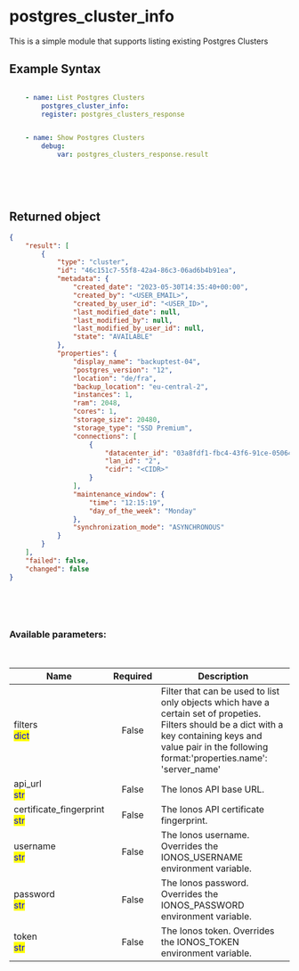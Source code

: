 # postgres_cluster_info

This is a simple module that supports listing existing Postgres Clusters

## Example Syntax


```yaml

    - name: List Postgres Clusters
        postgres_cluster_info:
        register: postgres_clusters_response


    - name: Show Postgres Clusters
        debug:
            var: postgres_clusters_response.result

```

&nbsp;

&nbsp;
## Returned object
```json
{
    "result": [
        {
            "type": "cluster",
            "id": "46c151c7-55f8-42a4-86c3-06ad6b4b91ea",
            "metadata": {
                "created_date": "2023-05-30T14:35:40+00:00",
                "created_by": "<USER_EMAIL>",
                "created_by_user_id": "<USER_ID>",
                "last_modified_date": null,
                "last_modified_by": null,
                "last_modified_by_user_id": null,
                "state": "AVAILABLE"
            },
            "properties": {
                "display_name": "backuptest-04",
                "postgres_version": "12",
                "location": "de/fra",
                "backup_location": "eu-central-2",
                "instances": 1,
                "ram": 2048,
                "cores": 1,
                "storage_size": 20480,
                "storage_type": "SSD Premium",
                "connections": [
                    {
                        "datacenter_id": "03a8fdf1-fbc4-43f6-91ce-0506444e17dd",
                        "lan_id": "2",
                        "cidr": "<CIDR>"
                    }
                ],
                "maintenance_window": {
                    "time": "12:15:19",
                    "day_of_the_week": "Monday"
                },
                "synchronization_mode": "ASYNCHRONOUS"
            }
        }
    ],
    "failed": false,
    "changed": false
}

```

&nbsp;

&nbsp;
### Available parameters:
&nbsp;

<table data-full-width="true">
  <thead>
    <tr>
      <th width="22.8vw">Name</th>
      <th width="10.8vw" align="center">Required</th>
      <th>Description</th>
    </tr>
  </thead>
  <tbody>
  <tr>
  <td>filters<br/><mark style="color:blue;">dict</mark></td>
  <td align="center">False</td>
  <td>Filter that can be used to list only objects which have a certain set of propeties. Filters should be a dict with a key containing keys and value pair in the following format:'properties.name': 'server_name'</td>
  </tr>
  <tr>
  <td>api_url<br/><mark style="color:blue;">str</mark></td>
  <td align="center">False</td>
  <td>The Ionos API base URL.</td>
  </tr>
  <tr>
  <td>certificate_fingerprint<br/><mark style="color:blue;">str</mark></td>
  <td align="center">False</td>
  <td>The Ionos API certificate fingerprint.</td>
  </tr>
  <tr>
  <td>username<br/><mark style="color:blue;">str</mark></td>
  <td align="center">False</td>
  <td>The Ionos username. Overrides the IONOS_USERNAME environment variable.</td>
  </tr>
  <tr>
  <td>password<br/><mark style="color:blue;">str</mark></td>
  <td align="center">False</td>
  <td>The Ionos password. Overrides the IONOS_PASSWORD environment variable.</td>
  </tr>
  <tr>
  <td>token<br/><mark style="color:blue;">str</mark></td>
  <td align="center">False</td>
  <td>The Ionos token. Overrides the IONOS_TOKEN environment variable.</td>
  </tr>
  </tbody>
</table>
